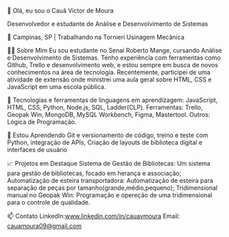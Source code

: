 👋 Olá, eu sou o Cauã Victor de Moura

Desenvolvedor e estudante de Análise e Desenvolvimento de Sistemas 

📍 Campinas, SP | Trabalhando na Tornieri Usinagem Mecânica

👨‍💻 Sobre Mim Eu sou estudante no Senai Roberto Mange, cursando Análise e Desenvolvimento de Sistemas. Tenho experiência com ferramentas como Github, Trello e desenvolvimento web, e estou sempre em busca de novos conhecimentos na área de tecnologia. Recentemente, participei de uma atividade de extensão onde ministrei uma aula geral sobre HTML, CSS e JavaScript em uma escola pública.

🔧 Tecnologias e ferramentas de linguagens em aprendizagem: JavaScript, HTML, CSS, Python, Node.js, SQL, Ladder(CLP). Ferramentas: Trello, Geopak Win, MongoDB, MySQL Workbench, Figma, Mastertool. 
Outros: Lógica de Programação.

🌱 Estou Aprendendo Git e versionamento de código, treino e teste com Python, integração de APIs, Criação de layouts de biblioteca digital e interfaces de usuário

📈 Projetos em Destaque Sistema de Gestão de Bibliotecas: 
Um sistema para gestão de bibliotecas, focado em herança e associação; 
Automatização de esteira transportadora: Automatização de esteira para separação de peças por tamanho(grande,médio,pequeno);
Tridimensional manual no Geopak Win: Programação e opereção de uma tridimensional para o controle de qualidade.

📫 Contato LinkedIn:www.linkedin.com/in/cauavmoura 
    Email: cauamoura09@gmail.com
